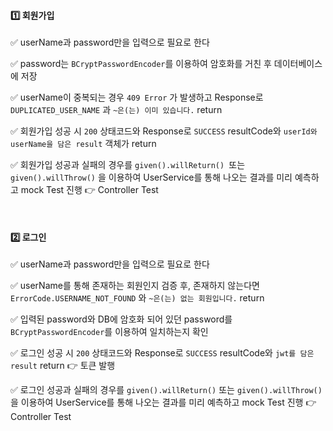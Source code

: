#### 1️⃣ 회원가입

✅ userName과 password만을 입력으로 필요로 한다

✅ password는  `BCryptPasswordEncoder`를 이용하여 암호화를 거친 후 데이터베이스에 저장

✅ userName이 중복되는 경우 `409 Error` 가 발생하고 Response로 `DUPLICATED_USER_NAME` 과 `~은(는) 이미 있습니다.` return

✅ 회원가입 성공 시 `200` 상태코드와 Response로 `SUCCESS` resultCode와 `userId와 userName을 담은 result` 객체가 return

✅ 회원가입 성공과 실패의 경우를 `given().willReturn() `또는 `given().willThrow()`  을 이용하여 UserService를 통해 나오는 결과를 미리 예측하고 mock Test 진행 👉 Controller Test

<br />

#### 2️⃣ 로그인

✅ userName과 password만을 입력으로 필요로 한다

✅ userName를 통해 존재하는 회원인지 검증 후, 존재하지 않는다면 `ErrorCode.USERNAME_NOT_FOUND` 와 `~은(는) 없는 회원입니다.` return

✅ 입력된 password와 DB에 암호화 되어 있던 password를  `BCryptPasswordEncoder`를 이용하여 일치하는지 확인

✅ 로그인 성공 시  `200` 상태코드와 Response로 `SUCCESS` resultCode와  `jwt를 담은 result` return 👉 토큰 발행

✅ 로그인 성공과 실패의 경우를 `given().willReturn()` 또는 `given().willThrow()` 을 이용하여 UserService를 통해 나오는 결과를 미리 예측하고 mock Test 진행 👉 Controller Test
